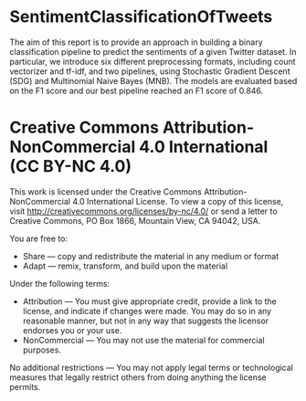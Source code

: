 # SentimentClassificationOfTweets
The aim of this report is to provide an approach in building a binary classification pipeline to predict the sentiments of a given Twitter dataset. In particular, we introduce six different preprocessing formats, including count vectorizer and tf-idf, and two pipelines, using Stochastic Gradient Descent (SDG) and Multinomial Naive Bayes (MNB). The models are evaluated based on the F1 score and our best pipeline reached an F1 score of 0.846. 

# Creative Commons Attribution-NonCommercial 4.0 International (CC BY-NC 4.0)

This work is licensed under the Creative Commons Attribution-NonCommercial 4.0 International License. 
To view a copy of this license, visit http://creativecommons.org/licenses/by-nc/4.0/ or send a letter to Creative Commons, PO Box 1866, Mountain View, CA 94042, USA.

You are free to:
- Share — copy and redistribute the material in any medium or format
- Adapt — remix, transform, and build upon the material

Under the following terms:
- Attribution — You must give appropriate credit, provide a link to the license, and indicate if changes were made. You may do so in any reasonable manner, but not in any way that suggests the licensor endorses you or your use.
- NonCommercial — You may not use the material for commercial purposes.

No additional restrictions — You may not apply legal terms or technological measures that legally restrict others from doing anything the license permits.

